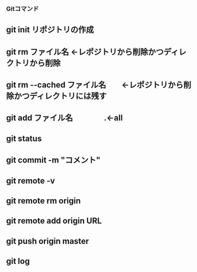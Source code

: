 ### Gitコマンド  
## git init   リポジトリの作成  
## git rm ファイル名   ←レポジトリから削除かつディレクトリから削除  
## git rm --cached ファイル名　　←レポジトリから削除かつディレクトリには残す  
## git add ファイル名　　　　.←all  
## git status  
## git commit -m "コメント"  
## git remote -v  
## git remote rm origin  
## git remote add origin URL  
## git push origin master  
## git log
